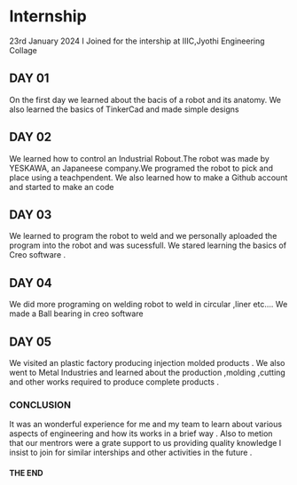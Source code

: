 # Internship
23rd January 2024 I Joined for the intership at IIIC,Jyothi Engineering Collage 
## DAY 01 ##
On the first day we learned about the bacis of a robot and its anatomy.
We also learned the basics of TinkerCad and made simple designs 
## DAY 02 ##
We learned how to control an Industrial Robout.The robot was made by YESKAWA, an Japaneese company.We programed the robot to pick and place using a teachpendent.
We also learned how to make a Github account and started to make an code 
## DAY 03 ##
We learned to program the robot to weld and we personally aploaded the program into the robot and was sucessfull.
We stared learning the basics of Creo software .
## DAY 04 ##
We did more programing on welding robot to weld in circular ,liner etc....
We made a Ball bearing in creo software
## DAY 05 ##
We visited an plastic factory producing injection molded products .
We also went to Metal Industries and learned about the production ,molding ,cutting and other works required to produce complete products .
### CONCLUSION ###
It was an wonderful experience for me and my team to learn about various aspects of engineering and how its works in a brief way .
Also to metion that our mentrors were a grate support to us providing quality knowledge 
I insist to join for similar interships and other activities in the future .
#### THE END ####
